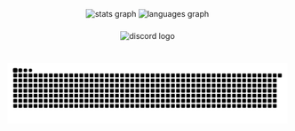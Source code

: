 <div align="center">
  <img src="https://github-readme-stats.vercel.app/api?username=xainedev&hide_title=false&hide_rank=false&show_icons=true&include_all_commits=true&count_private=true&disable_animations=false&theme=dracula&locale=en&hide_border=false" height="150" alt="stats graph"  />
  <img src="https://github-readme-stats.vercel.app/api/top-langs?username=xainedev&locale=en&hide_title=true&layout=compact&card_width=320&langs_count=5&theme=dracula&hide_border=false" height="150" alt="languages graph"  />
</div>

###

<div align="center">
  <img src="https://img.shields.io/static/v1?message=xaii_&logo=discord&label=Discord&color=555555&logoColor=white&labelColor=7289DA&style=for-the-badge" height="35" alt="discord logo"  />
</div>

###

<br clear="both">

<img src="https://raw.githubusercontent.com/xainedev/xainedev/output/github-contribution-grid-snake-dark.svg" alt="Snake animation" />

###
